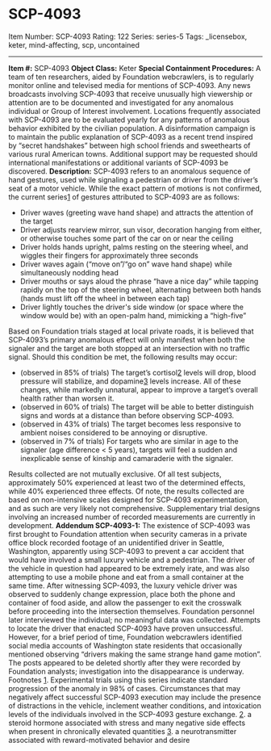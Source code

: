 # SCP-4093
Item Number: SCP-4093
Rating: 122
Series: series-5
Tags: _licensebox, keter, mind-affecting, scp, uncontained

---

**Item #:** SCP-4093
**Object Class:** Keter
**Special Containment Procedures:** A team of ten researchers, aided by Foundation webcrawlers, is to regularly monitor online and televised media for mentions of SCP-4093. Any news broadcasts involving SCP-4093 that receive unusually high viewership or attention are to be documented and investigated for any anomalous individual or Group of Interest involvement. Locations frequently associated with SCP-4093 are to be evaluated yearly for any patterns of anomalous behavior exhibited by the civilian population.
A disinformation campaign is to maintain the public explanation of SCP-4093 as a recent trend inspired by “secret handshakes” between high school friends and sweethearts of various rural American towns.
Additional support may be requested should international manifestations or additional variants of SCP-4093 be discovered.
**Description:** SCP-4093 refers to an anomalous sequence of hand gestures, used while signaling a pedestrian or driver from the driver’s seat of a motor vehicle. While the exact pattern of motions is not confirmed, the current series[1](javascript:;) of gestures attributed to SCP-4093 are as follows:
  * Driver waves (greeting wave hand shape) and attracts the attention of the target
  * Driver adjusts rearview mirror, sun visor, decoration hanging from either, or otherwise touches some part of the car on or near the ceiling
  * Driver holds hands upright, palms resting on the steering wheel, and wiggles their fingers for approximately three seconds
  * Driver waves again (“move on”/“go on” wave hand shape) while simultaneously nodding head
  * Driver mouths or says aloud the phrase “have a nice day” while tapping rapidly on the top of the steering wheel, alternating between both hands (hands must lift off the wheel in between each tap)
  * Driver lightly touches the driver's side window (or space where the window would be) with an open-palm hand, mimicking a “high-five”

Based on Foundation trials staged at local private roads, it is believed that SCP-4093’s primary anomalous effect will only manifest when both the signaler and the target are both stopped at an intersection with no traffic signal. Should this condition be met, the following results may occur:
  * (observed in 85% of trials) The target’s cortisol[2](javascript:;) levels will drop, blood pressure will stabilize, and dopamine[3](javascript:;) levels increase. All of these changes, while markedly unnatural, appear to improve a target’s overall health rather than worsen it.
  * (observed in 60% of trials) The target will be able to better distinguish signs and words at a distance than before observing SCP-4093.
  * (observed in 43% of trials) The target becomes less responsive to ambient noises considered to be annoying or disruptive.
  * (observed in 7% of trials) For targets who are similar in age to the signaler (age difference < 5 years), targets will feel a sudden and inexplicable sense of kinship and camaraderie with the signaler.

Results collected are not mutually exclusive. Of all test subjects, approximately 50% experienced at least two of the determined effects, while 40% experienced three effects.
Of note, the results collected are based on non-intensive scales designed for SCP-4093 experimentation, and as such are very likely not comprehensive. Supplementary trial designs involving an increased number of recorded measurements are currently in development.
**Addendum SCP-4093-1:** The existence of SCP-4093 was first brought to Foundation attention when security cameras in a private office block recorded footage of an unidentified driver in Seattle, Washington, apparently using SCP-4093 to prevent a car accident that would have involved a small luxury vehicle and a pedestrian. The driver of the vehicle in question had appeared to be extremely irate, and was also attempting to use a mobile phone and eat from a small container at the same time.
After witnessing SCP-4093, the luxury vehicle driver was observed to suddenly change expression, place both the phone and container of food aside, and allow the passenger to exit the crosswalk before proceeding into the intersection themselves. Foundation personnel later interviewed the individual; no meaningful data was collected.
Attempts to locate the driver that enacted SCP-4093 have proven unsuccessful. However, for a brief period of time, Foundation webcrawlers identified social media accounts of Washington state residents that occasionally mentioned observing “drivers making the same strange hand game motion”. The posts appeared to be deleted shortly after they were recorded by Foundation analysts; investigation into the disappearance is underway.
Footnotes
[1](javascript:;). Experimental trials using this series indicate standard progression of the anomaly in 98% of cases. Circumstances that may negatively affect successful SCP-4093 execution may include the presence of distractions in the vehicle, inclement weather conditions, and intoxication levels of the individuals involved in the SCP-4093 gesture exchange.
[2](javascript:;). a steroid hormone associated with stress and many negative side effects when present in chronically elevated quantities
[3](javascript:;). a neurotransmitter associated with reward-motivated behavior and desire